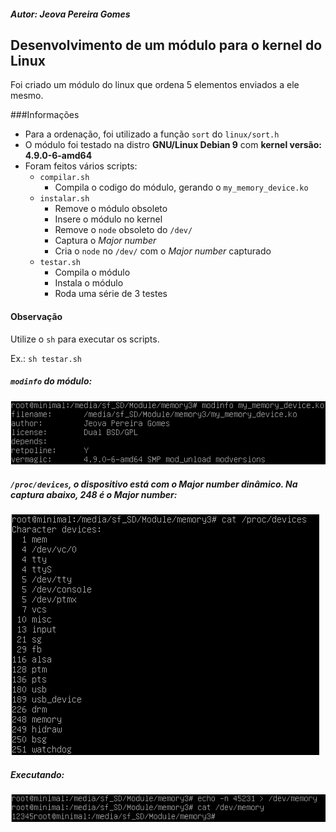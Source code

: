 ##### Autor: Jeova Pereira Gomes

## Desenvolvimento de um módulo para o kernel do Linux

Foi criado um módulo do linux que ordena 5 elementos enviados a ele mesmo.

###Informações

* Para a ordenação, foi utilizado a função `sort` do `linux/sort.h`
* O módulo foi testado na distro **GNU/Linux Debian 9** com **kernel versão: 4.9.0-6-amd64**
* Foram feitos vários scripts:
  * `compilar.sh`
    * Compila o codigo do módulo, gerando o `my_memory_device.ko`
  * `instalar.sh`
    * Remove o módulo obsoleto
    * Insere o módulo no kernel
    * Remove o `node` obsoleto do `/dev/`
    * Captura o _Major number_
    * Cria o `node` no `/dev/` com o _Major number_ capturado
  * `testar.sh`
    * Compila o módulo
    * Instala o módulo
    * Roda uma série de 3 testes

#### Observação

Utilize o `sh` para executar os scripts.

Ex.: `sh testar.sh`


##### `modinfo` do módulo:

![](modinfo.png)



##### `/proc/devices`, o dispositivo está com o _Major number_ dinâmico. Na captura abaixo, 248 é o _Major number_:

![](proc.png)

##### Executando:

![Executando](exec.png)
